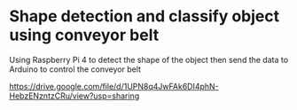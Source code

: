 # Shape detection and classify object using conveyor belt
Using Raspberry Pi 4 to detect the shape of the object then send the data to Arduino to control the conveyor belt

https://drive.google.com/file/d/1UPN8q4JwFAk6DI4phN-HebzENzntzCRu/view?usp=sharing